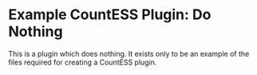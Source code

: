 # Example CountESS Plugin: Do Nothing

This is a plugin which does nothing.
It exists only to be an example of the files required for creating a CountESS plugin.
